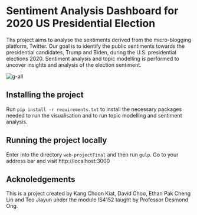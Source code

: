 # Sentiment Analysis Dashboard for 2020 US Presidential Election

Ths project aims to analyse the sentiments derived from the micro-blogging platform, Twitter. Our goal is to identify the public sentiments towards the presidential candidates, Trump and Biden, during the U.S. presidential elections 2020. Sentiment analysis and topic modelling is performed to uncover insights and analysis of the election sentiment.

![g-all](https://user-images.githubusercontent.com/46909561/99180711-b5300200-2763-11eb-957c-a66b3d9e6d59.png)

## Installing the project

Run `pip install -r requirements.txt` to install the necessary packages needed to run the visualisation and to run topic modelling and sentiment analysis.

## Running the project locally

Enter into the directory `web-projectFinal` and then run `gulp`. 
Go to your address bar and visit http://localhost:3000

## Acknoledgements

This is a project created by Kang Choon Kiat, David Choo, Ethan Pak Cheng Lin and Teo Jiayun under the module IS4152 taught by Professor Desmond Ong. 
